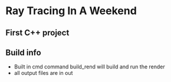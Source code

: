 # Ray Tracing In A Weekend

  ## First C++ project

## Build info

- Built in cmd command build_rend will build
and run the render
- all output files are in out
